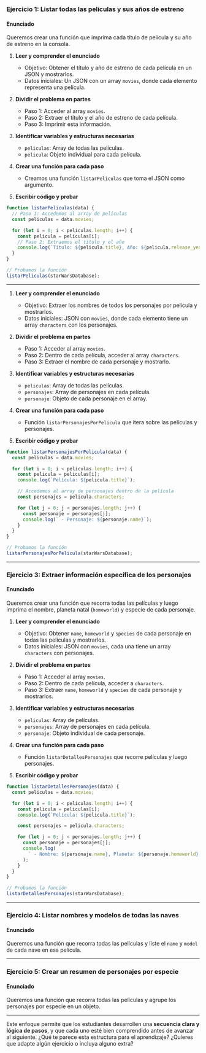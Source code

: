 ### **Ejercicio 1: Listar todas las películas y sus años de estreno**

#### Enunciado

Queremos crear una función que imprima cada título de película y su año de estreno en la consola.

1. **Leer y comprender el enunciado**

   - Objetivo: Obtener el título y año de estreno de cada película en un JSON y mostrarlos.
   - Datos iniciales: Un JSON con un array `movies`, donde cada elemento representa una película.

2. **Dividir el problema en partes**

   - Paso 1: Acceder al array `movies`.
   - Paso 2: Extraer el título y el año de estreno de cada película.
   - Paso 3: Imprimir esta información.

3. **Identificar variables y estructuras necesarias**

   - `peliculas`: Array de todas las películas.
   - `pelicula`: Objeto individual para cada película.

4. **Crear una función para cada paso**

   - Creamos una función `listarPeliculas` que toma el JSON como argumento.

5. **Escribir código y probar**

```javascript
function listarPeliculas(data) {
  // Paso 1: Accedemos al array de películas
  const peliculas = data.movies;

  for (let i = 0; i < peliculas.length; i++) {
    const pelicula = peliculas[i];
    // Paso 2: Extraemos el título y el año
    console.log(`Título: ${pelicula.title}, Año: ${pelicula.release_year}`);
  }
}

// Probamos la función
listarPeliculas(starWarsDatabase);
```

---

1. **Leer y comprender el enunciado**

   - Objetivo: Extraer los nombres de todos los personajes por película y mostrarlos.
   - Datos iniciales: JSON con `movies`, donde cada elemento tiene un array `characters` con los personajes.

2. **Dividir el problema en partes**

   - Paso 1: Acceder al array `movies`.
   - Paso 2: Dentro de cada película, acceder al array `characters`.
   - Paso 3: Extraer el nombre de cada personaje y mostrarlo.

3. **Identificar variables y estructuras necesarias**

   - `peliculas`: Array de todas las películas.
   - `personajes`: Array de personajes en cada película.
   - `personaje`: Objeto de cada personaje en el array.

4. **Crear una función para cada paso**

   - Función `listarPersonajesPorPelicula` que itera sobre las películas y personajes.

5. **Escribir código y probar**

```javascript
function listarPersonajesPorPelicula(data) {
  const peliculas = data.movies;

  for (let i = 0; i < peliculas.length; i++) {
    const pelicula = peliculas[i];
    console.log(`Película: ${pelicula.title}`);

    // Accedemos al array de personajes dentro de la película
    const personajes = pelicula.characters;

    for (let j = 0; j < personajes.length; j++) {
      const personaje = personajes[j];
      console.log(` - Personaje: ${personaje.name}`);
    }
  }
}

// Probamos la función
listarPersonajesPorPelicula(starWarsDatabase);
```

---

### **Ejercicio 3: Extraer información específica de los personajes**

#### Enunciado

Queremos crear una función que recorra todas las películas y luego imprima el nombre, planeta natal (`homeworld`) y especie de cada personaje.

1. **Leer y comprender el enunciado**

   - Objetivo: Obtener `name`, `homeworld` y `species` de cada personaje en todas las películas y mostrarlos.
   - Datos iniciales: JSON con `movies`, cada una tiene un array `characters` con personajes.

2. **Dividir el problema en partes**

   - Paso 1: Acceder al array `movies`.
   - Paso 2: Dentro de cada película, acceder a `characters`.
   - Paso 3: Extraer `name`, `homeworld` y `species` de cada personaje y mostrarlos.

3. **Identificar variables y estructuras necesarias**

   - `peliculas`: Array de películas.
   - `personajes`: Array de personajes en cada película.
   - `personaje`: Objeto individual de cada personaje.

4. **Crear una función para cada paso**

   - Función `listarDetallesPersonajes` que recorre películas y luego personajes.

5. **Escribir código y probar**

```javascript
function listarDetallesPersonajes(data) {
  const peliculas = data.movies;

  for (let i = 0; i < peliculas.length; i++) {
    const pelicula = peliculas[i];
    console.log(`Película: ${pelicula.title}`);

    const personajes = pelicula.characters;

    for (let j = 0; j < personajes.length; j++) {
      const personaje = personajes[j];
      console.log(
        ` - Nombre: ${personaje.name}, Planeta: ${personaje.homeworld}, Especie: ${personaje.species}`
      );
    }
  }
}

// Probamos la función
listarDetallesPersonajes(starWarsDatabase);
```

---

### **Ejercicio 4: Listar nombres y modelos de todas las naves**

#### Enunciado

Queremos una función que recorra todas las películas y liste el `name` y `model` de cada nave en esa película.

---

### **Ejercicio 5: Crear un resumen de personajes por especie**

#### Enunciado

Queremos una función que recorra todas las películas y agrupe los personajes por especie en un objeto.

---

Este enfoque permite que los estudiantes desarrollen una **secuencia clara y lógica de pasos**, y que cada uno esté bien comprendido antes de avanzar al siguiente. ¿Qué te parece esta estructura para el aprendizaje? ¿Quieres que adapte algún ejercicio o incluya alguno extra?